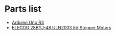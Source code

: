 # Parts list
- [Arduino Uno R3](https://store-usa.arduino.cc/products/arduino-uno-rev3?utm_source=google&utm_medium=cpc&utm_campaign=US-Pmax&gad_source=1&gad_campaignid=21317508903&gbraid=0AAAAACbEa85hfD9SHnVgmWFp0tH3H-K7W&gclid=CjwKCAjwp_LDBhBCEiwAK7Fnko1k-sB_H_YJ9F83_EklNZmaTPYnQPHK5OkvfVXiWdD8XsyZAxMtuBoCygwQAvD_BwE)
- [ELEGOO 28BYJ-48 ULN2003 5V Stepper Motors](https://www.amazon.com/ELEGOO-28BYJ-48-ULN2003-Stepper-Arduino/dp/B01CP18J4A/ref=sr_1_1_sspa?crid=3O34XZRRM6Z6Z&dib=eyJ2IjoiMSJ9._USB66odezeeOCzXfyM1To5kwWWj5lfM22qyOxiXv4h03Zn1ecOz2ii_1sPHbw3og9SOJJ-rTpLm5pqEvqJqfdgggzMYH4OFyA6MqTD5qD6i4OHVXd_W5Q8skeJnExarPDz60LEnYUlKeNQYcQF4NpfdPe5oqsw22otlqvA4uRSaE2ZCDbjn7SmkmEGvKB3wm-GKbXjz91MUJoeYv9pyy3chlhV0bughNMuFnY8-QTY.Uxp9lgiAyI2HpONNb-uRnyMUxIr-DLn8ajjcsfP8KDE&dib_tag=se&keywords=stepper+motors&qid=1753032704&sprefix=stepper+motor%2Caps%2C162&sr=8-1-spons&sp_csd=d2lkZ2V0TmFtZT1zcF9hdGY&psc=1)
